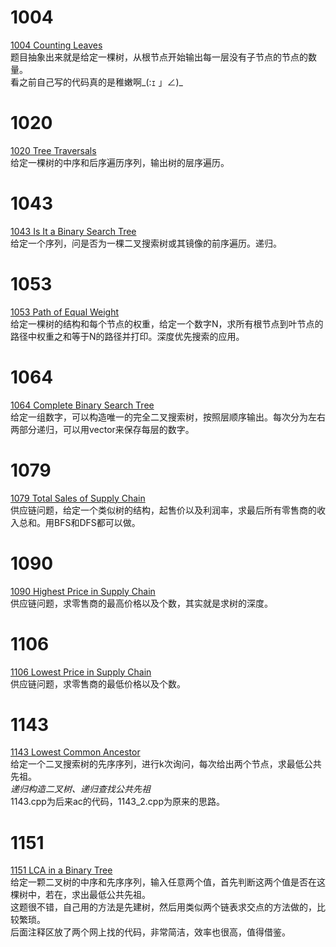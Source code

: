 # 1004
[1004 Counting Leaves](https://pintia.cn/problem-sets/994805342720868352/problems/994805521431773184)  
题目抽象出来就是给定一棵树，从根节点开始输出每一层没有子节点的节点的数量。  
看之前自己写的代码真的是稚嫩啊\_(:ｪ 」∠)\_  

# 1020
[1020 Tree Traversals](https://pintia.cn/problem-sets/994805342720868352/problems/994805485033603072)  
给定一棵树的中序和后序遍历序列，输出树的层序遍历。  

# 1043
[1043 Is It a Binary Search Tree](https://pintia.cn/problem-sets/994805342720868352/problems/994805440976633856)  
给定一个序列，问是否为一棵二叉搜索树或其镜像的前序遍历。递归。  

# 1053
[1053 Path of Equal Weight](https://pintia.cn/problem-sets/994805342720868352/problems/994805424153280512)  
给定一棵树的结构和每个节点的权重，给定一个数字N，求所有根节点到叶节点的路径中权重之和等于N的路径并打印。深度优先搜索的应用。  

# 1064
[1064 Complete Binary Search Tree](https://pintia.cn/problem-sets/994805342720868352/problems/994805407749357568)  
给定一组数字，可以构造唯一的完全二叉搜索树，按照层顺序输出。每次分为左右两部分递归，可以用vector来保存每层的数字。  

# 1079
[1079 Total Sales of Supply Chain](https://pintia.cn/problem-sets/994805342720868352/problems/994805388447170560)  
供应链问题，给定一个类似树的结构，起售价以及利润率，求最后所有零售商的收入总和。用BFS和DFS都可以做。  

# 1090
[1090 Highest Price in Supply Chain](https://pintia.cn/problem-sets/994805342720868352/problems/994805376476626944)  
供应链问题，求零售商的最高价格以及个数，其实就是求树的深度。  

# 1106
[1106 Lowest Price in Supply Chain](https://pintia.cn/problem-sets/994805342720868352/problems/994805362341822464)  
供应链问题，求零售商的最低价格以及个数。  

# 1143
[1143 Lowest Common Ancestor](https://pintia.cn/problem-sets/994805342720868352/problems/994805343727501312)  
给定一个二叉搜索树的先序序列，进行k次询问，每次给出两个节点，求最低公共先祖。  
*递归构造二叉树、递归查找公共先祖*  
1143.cpp为后来ac的代码，1143_2.cpp为原来的思路。  

# 1151
[1151 LCA in a Binary Tree](https://pintia.cn/problem-sets/994805342720868352/problems/1038430130011897856)  
给定一颗二叉树的中序和先序序列，输入任意两个值，首先判断这两个值是否在这棵树中，若在，求出最低公共先祖。  
这题很不错，自己用的方法是先建树，然后用类似两个链表求交点的方法做的，比较繁琐。  
后面注释区放了两个网上找的代码，非常简洁，效率也很高，值得借鉴。  

